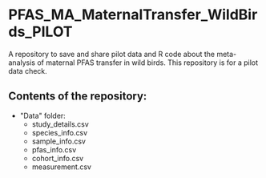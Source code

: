 # PFAS_MA_MaternalTransfer_WildBirds_PILOT
A repository to save and share pilot data and R code about the meta-analysis of maternal PFAS transfer in wild birds.
This repository is for a pilot data check.
## Contents of the repository:
- "Data" folder:
  - study_details.csv
  - species_info.csv
  - sample_info.csv
  - pfas_info.csv
  - cohort_info.csv
  - measurement.csv
